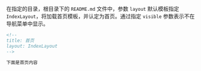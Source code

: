 <!--
title: 添加首页 
sort: 4
-->


在指定的目录，根目录下的 `README.md` 文件中，参数 `layout` 默认模板指定 `IndexLayout`，将加载首页模板，并认定为首页。通过指定 `visible` 参数表示不在导航菜单中显示。

```markdown
<!--
title: 首页 
layout: IndexLayout
-->

下面是首页内容
```

